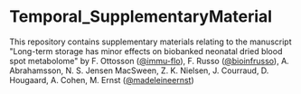 # Temporal_SupplementaryMaterial

This repository contains supplementary materials relating to the manuscript 
"Long-term storage has minor effects on biobanked neonatal dried blood spot metabolome" by F. Ottosson ([@immu-flo](https://github.com/immu-flo)), F. Russo 
([@bioinfrusso](https://github.com/bioinfrusso)), A. Abrahamsson, N. S. Jensen MacSween, Z. K. Nielsen, J. Courraud, D. Hougaard, A. Cohen, M. Ernst ([@madeleineernst](https://github.com/madeleineernst))
